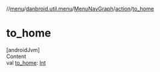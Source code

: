//[menu](../../../../index.md)/[danbroid.util.menu](../../index.md)/[MenuNavGraph](../index.md)/[action](index.md)/[to_home](to_home.md)



# to_home  
[androidJvm]  
Content  
val [to_home](to_home.md): [Int](https://kotlinlang.org/api/latest/jvm/stdlib/kotlin/-int/index.html)  



